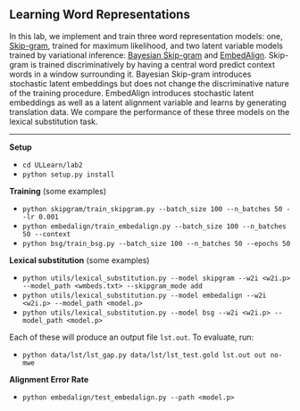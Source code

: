 ## Learning Word Representations

In this lab, we implement and train three word representation models: one, [Skip-gram](https://arxiv.org/abs/1301.3781), trained for maximum likelihood, and two latent variable models trained by variational inference: [Bayesian Skip-gram](https://arxiv.org/abs/1711.11027) and [EmbedAlign](https://arxiv.org/abs/1802.05883).  Skip-gram is trained discriminatively by having a central word predict context words in a window surrounding it. Bayesian Skip-gram introduces stochastic latent embeddings but does not change the discriminative nature of the training procedure. EmbedAlign introduces stochastic latent embeddings as well as a latent alignment variable and learns by generating translation data. We compare the performance of these three models on the lexical substitution task.

---------------

**Setup**
- `cd ULLearn/lab2`
- `python setup.py install`

**Training** (some examples)
- `python skipgram/train_skipgram.py --batch_size 100 --n_batches 50 --lr 0.001`
- `python embedalign/train_embedalign.py --batch_size 100 --n_batches 50 --context`
- `python bsg/train_bsg.py --batch_size 100 --n_batches 50 --epochs 50`

**Lexical substitution** (some examples)
- `python utils/lexical_substitution.py --model skipgram --w2i <w2i.p> --model_path <wmbeds.txt> --skipgram_mode add`
- `python utils/lexical_substitution.py --model embedalign --w2i <w2i.p> --model_path <model.p>`
- `python utils/lexical_substitution.py --model bsg --w2i <w2i.p> --model_path <model.p>`

Each of these will produce an output file `lst.out`. To evaluate, run:
- `python data/lst/lst_gap.py data/lst/lst_test.gold lst.out out no-mwe`

**Alignment Error Rate**
- `python embedalign/test_embedalign.py --path <model.p>`

